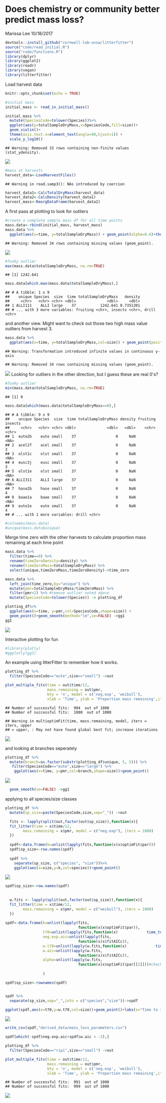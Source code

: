 Does chemistry or community better predict mass loss?
================
Marissa Lee
10/18/2017

``` r
devtools::install_github("cornwell-lab-unsw/litterfitter")
source("code/read_initial.R")
source("code/functions.R")
library(dplyr)
library(ggplot2)
library(readr)
library(vegan)
library(litterfitter)
```

Load harvest data

``` r
knitr::opts_chunk$set(echo = TRUE)

#initial mass
initial_mass <- read_in_initial_mass()

initial_mass %>%
  mutate(SpeciesCode=tolower(Species))%>%
  ggplot(aes(y=totalSampleDryMass,x=SpeciesCode,fill=size))+
  geom_violin()+ 
  theme(axis.text.x=element_text(angle=90,hjust=1)) + 
  scale_y_log10()
```

    ## Warning: Removed 33 rows containing non-finite values (stat_ydensity).

![](readme_files/figure-markdown_github-ascii_identifiers/setup-1.png)

``` r
#mass at harvests
harvest_data<-LoadHarvestFiles()
```

    ## Warning in read.samp3(): NAs introduced by coercion

``` r
harvest_data1<-CalcTotalDryMass(harvest_data)
harvest_data2<-CalcDensity(harvest_data1)
harvest_mass<-ReorgDataFrame(harvest_data2)
```

A first pass at plotting to look for outliers

``` r
#create a complete sample mass df for all time points
mass.data<-rbind(initial_mass, harvest_mass)
mass.data %>%
  ggplot(aes(x=time, y=totalSampleDryMass)) + geom_point(alpha=0.6)+theme_bw() 
```

    ## Warning: Removed 34 rows containing missing values (geom_point).

![](readme_files/figure-markdown_github-ascii_identifiers/unnamed-chunk-2-1.png)

``` r
#funky outlier
max(mass.data$totalSampleDryMass, na.rm=TRUE)
```

    ## [1] 1242.641

``` r
mass.data[which.max(mass.data$totalSampleDryMass),]
```

    ## # A tibble: 1 x 9
    ##    unique Species  size  time totalSampleDryMass   density
    ##     <chr>   <chr> <chr> <dbl>              <dbl>     <dbl>
    ## 1 ALLI111    ALLI large    37           1242.641 0.7351301
    ## # ... with 3 more variables: fruiting <chr>, insects <chr>, drill <chr>

and another view. Might want to check out those two high mass value outliers from harvest 3.

``` r
mass.data %>%
  ggplot(aes(x=time, y=totalSampleDryMass,col=size)) + geom_point(position="jitter",alpha=0.6)+theme_bw()+scale_y_log10()
```

    ## Warning: Transformation introduced infinite values in continuous y-axis

    ## Warning: Removed 34 rows containing missing values (geom_point).

![](readme_files/figure-markdown_github-ascii_identifiers/unnamed-chunk-3-1.png) Looking for outliers in the other direction, but I guess these are real 0's?

``` r
#funky outlier
min(mass.data$totalSampleDryMass, na.rm=TRUE)
```

    ## [1] 0

``` r
mass.data[which(mass.data$totalSampleDryMass==0),]
```

    ## # A tibble: 9 x 9
    ##    unique Species  size  time totalSampleDryMass density fruiting insects
    ##     <chr>   <chr> <chr> <dbl>              <dbl>   <dbl>    <chr>   <chr>
    ## 1  eute2b    eute small    37                  0     NaN             <NA>
    ## 2  acel2f    acel small    37                  0     NaN                3
    ## 3  olst1c    olst small    37                  0     NaN             <NA>
    ## 4  eusc3j    eusc small    37                  0     NaN                3
    ## 5  olst1e    olst small    37                  0     NaN             <NA>
    ## 6 ALLI311    ALLI large    37                  0     NaN             <NA>
    ## 7  hase2b    hase small    37                  0     NaN                4
    ## 8  baae1a    baae small    37                  0     NaN             <NA>
    ## 9  eute1e    eute small    37                  0     NaN                4
    ## # ... with 1 more variables: drill <chr>

``` r
#colnames(mass.data)
#unique(mass.data$unique)
```

Merge time zero with the other harvests to calculate proportion mass remaining at each time point

``` r
mass.data %>%
  filter(time==0) %>%
  rename(timeZeroDensity=density) %>%
  rename(timeZeroMass=totalSampleDryMass) %>%
  select(unique,timeZeroMass,timeZeroDensity)->time_zero

mass.data %>%
  left_join(time_zero,by="unique") %>%
  mutate(pmr=totalSampleDryMass/timeZeroMass) %>%
  filter(pmr<2) %>% #remove outlier noted above
  mutate(SpeciesCode=tolower(Species)) -> plotting_df

plotting_df%>%
  ggplot(aes(x=time, y=pmr,col=SpeciesCode,shape=size)) + 
  geom_point()+geom_smooth(method="lm",se=FALSE) ->gg1
gg1
```

![](readme_files/figure-markdown_github-ascii_identifiers/unnamed-chunk-5-1.png)

Interactive plotting for fun

``` r
#library(plotly)
#ggplotly(gg1)
```

An example using litterFitter to remember how it works.

``` r
plotting_df %>%
  filter(SpeciesCode=="eute",size=="small") ->out

plot_multiple_fits(time = out$time/12,
                   mass.remaining = out$pmr,
                   bty = 'n', model = c('neg.exp', 'weibull'),
                   xlab = 'Time', ylab = 'Proportion mass remaining',iters=1000)
```

    ## Number of successful fits:  994  out of 1000 
    ## Number of successful fits:  1000  out of 1000

    ## Warning in multioptimFit(time, mass.remaining, model, iters = iters, upper
    ## = upper, : May not have found global best fit; increase iterations

![](readme_files/figure-markdown_github-ascii_identifiers/unnamed-chunk-7-1.png)

and looking at branches seperately

``` r
plotting_df %>%
  mutate(branch=as.factor(substr(plotting_df$unique, 5, 5))) %>%
   filter(SpeciesCode=="eute",size=="large") %>%
    ggplot(aes(x=time, y=pmr,col=branch,shape=size))+geom_point()
```

![](readme_files/figure-markdown_github-ascii_identifiers/unnamed-chunk-8-1.png)

``` r
  geom_smooth(se=FALSE) ->gg1
```

applying to all species/size classes

``` r
plotting_df %>%
  mutate(sp_size=paste(SpeciesCode,size,sep="_")) ->out

  fits <- lapply(split(out,factor(out$sp_size)),function(x){
  fit_litter(time = x$time/12, 
        mass.remaining = x$pmr, model = c("neg.exp"), iters = 1000)
  })
  
  spdf<-data.frame(k=unlist(lapply(fits,function(x)x$optimFit$par)))
  spdf$sp_size<-row.names(spdf)
  
  spdf %>%
    separate(sp_size, c("species", "size"))%>%
    ggplot(aes(x=size,y=k,col=species))+geom_point()
```

![](readme_files/figure-markdown_github-ascii_identifiers/unnamed-chunk-9-1.png)

``` r
spdf$sp_size<-row.names(spdf)
  
  
  w.fits <- lapply(split(out,factor(out$sp_size)),function(x){
  fit_litter(time = x$time/12, 
        mass.remaining = x$pmr, model = c("weibull"), iters = 1000)
  })
  
spdf<-data.frame(k=unlist(lapply(fits,
                                 function(x)x$optimFit$par)),
                 t70=unlist(lapply(fits,function(x)             time_to_prop_mass_remaining(x,threshold.mass=0.70))),
                 neg.exp.aic=unlist(lapply(fits,
                                 function(x)x$fitAICc)),
                 w.t70=unlist(lapply(w.fits,function(x)             time_to_prop_mass_remaining(x,threshold.mass=0.70))),
                 w.aic=unlist(lapply(w.fits,
                                 function(x)x$fitAICc)),
                 alpha=unlist(lapply(w.fits,
                                 function(x)x$optimFit$par[[2]]))#check parameter order
                 
                 )

spdf$sp_size<-rownames(spdf)


spdf %>%
  separate(sp_size,sep="_",into = c("species","size"))->spdf

ggplot(spdf,aes(x=t70,y=w.t70,col=size))+geom_point()+labs(x="Time to 30% mass loss (negative exponential)", y="weibull time to 30% mass loss")+geom_abline(slope=1,intercept=0,linetype="dashed")+theme_bw()
```

![](readme_files/figure-markdown_github-ascii_identifiers/unnamed-chunk-10-1.png)

``` r
write_csv(spdf,"derived_data/mass_loss_parameters.csv")

spdf[which(-spdf$neg.exp.aic+spdf$w.aic < -2),]
```

``` r
plotting_df %>%
  filter(SpeciesCode=="ripi",size=="small") ->out

plot_multiple_fits(time = out$time/12,
                   mass.remaining = out$pmr,
                   bty = 'n', model = c('neg.exp', 'weibull'),
                   xlab = 'Time', ylab = 'Proportion mass remaining',iters=1000)
```

    ## Number of successful fits:  991  out of 1000 
    ## Number of successful fits:  999  out of 1000

![](readme_files/figure-markdown_github-ascii_identifiers/unnamed-chunk-11-1.png)
